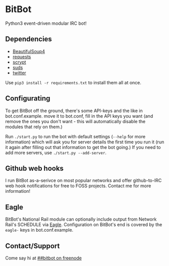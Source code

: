 # BitBot
Python3 event-driven modular IRC bot!

## Dependencies
* [BeautifulSoup4](https://pypi.python.org/pypi/beautifulsoup4)
* [requests](https://pypi.org/project/requests/)
* [scrypt](https://pypi.python.org/pypi/scrypt)
* [suds](https://pypi.python.org/pypi/suds-jurko)
* [twitter](https://pypi.python.org/pypi/twitter)

Use `pip3 install -r requirements.txt` to install them all at once.

## Configurating
To get BitBot off the ground, there's some API-keys and the like in bot.conf.example. move it to bot.conf, fill in the API keys you want (and remove the ones you don't want - this will automatically disable the modules that rely on them.)

Run `./start.py` to run the bot with default settings (`--help` for more information) which will ask you for server details the first time you run it (run it again after filling out that information to get the bot going.) If you need to add more servers, use `./start.py --add-server`.

## Github web hooks
I run BitBot as-a-serivce on most popular networks and offer github-to-IRC web hook notifications for free to FOSS projects. Contact me for more information!

## Eagle
BitBot's National Rail module can optionally include output from Network Rail's SCHEDULE via [Eagle](https://github.com/EvelynSubarrow/Eagle). Configuration on BitBot's end is covered by the `eagle-` keys in bot.conf.example.

## Contact/Support
Come say hi at [##bitbot on freenode](https://webchat.freenode.net/?channels=##bitbot)
